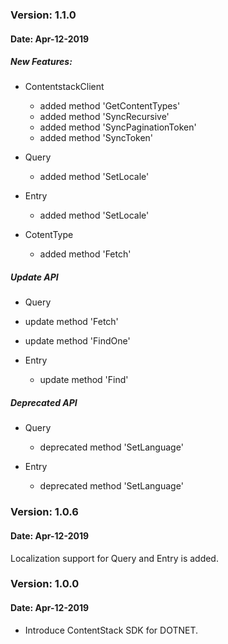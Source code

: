 ### Version: 1.1.0
#### Date: Apr-12-2019

##### New Features:
- ContentstackClient
  - added method 'GetContentTypes'
  - added method 'SyncRecursive' 
  - added method 'SyncPaginationToken'
  - added method 'SyncToken'

- Query
  - added method 'SetLocale'
  
- Entry
   - added method 'SetLocale'

- CotentType
   - added method 'Fetch'
 
 ##### Update API
 - Query
  - update method 'Fetch'
  - update method 'FindOne'
  
- Entry
  - update method 'Find'
 
##### Deprecated API
- Query
  - deprecated method 'SetLanguage'
  
- Entry
  - deprecated method 'SetLanguage'

 ### Version: 1.0.6
 #### Date: Apr-12-2019

Localization support for Query and Entry is added.
 
### Version: 1.0.0 
#### Date: Apr-12-2019

- Introduce ContentStack SDK for DOTNET.
